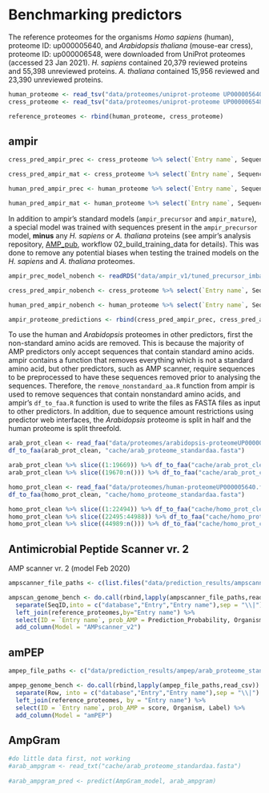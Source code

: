Benchmarking predictors
================

The reference proteomes for the organisms *Homo sapiens* (human),
proteome ID: up000005640, and *Arabidopsis thaliana* (mouse-ear cress),
proteome ID: up000006548, were downloaded from UniProt proteomes
(accessed 23 Jan 2021). *H. sapiens* contained 20,379 reviewed proteins
and 55,398 unreviewed proteins. *A. thaliana* contained 15,956 reviewed
and 23,390 unreviewed proteins.

``` r
human_proteome <- read_tsv("data/proteomes/uniprot-proteome UP000005640.tab") %>% mutate(Label = case_when(str_detect(`Keyword ID`, "KW-0929") ~ "Pos", TRUE ~ "Neg"))
cress_proteome <- read_tsv("data/proteomes/uniprot-proteome UP000006548.tab") %>% mutate(Label = case_when(str_detect(`Keyword ID`, "KW-0929") ~ "Pos", TRUE ~ "Neg"))

reference_proteomes <- rbind(human_proteome, cress_proteome)
```

## ampir

``` r
cress_pred_ampir_prec <- cress_proteome %>% select(`Entry name`, Sequence) %>% as.data.frame() %>% predict_amps(n_cores = 3) %>% add_column(Model = "ampir_precursor")

cress_pred_ampir_mat <- cress_proteome %>% select(`Entry name`, Sequence) %>% as.data.frame() %>% predict_amps(n_cores = 3, model = "mature")%>% add_column(Model = "ampir_mature")

human_pred_ampir_prec <- human_proteome %>% select(`Entry name`, Sequence) %>% as.data.frame() %>% predict_amps(n_cores = 3) %>% add_column(Model = "ampir_precursor")

human_pred_ampir_mat <- human_proteome %>% select(`Entry name`, Sequence) %>% as.data.frame() %>% predict_amps(n_cores = 3, model = "mature") %>% add_column(Organism = "Homo sapiens") %>% add_column(Model = "ampir_mature") %>% mutate(Label = human_proteome$Label)
```

In addition to ampir’s standard models (`ampir_precursor` and
`ampir_mature`), a special model was trained with sequences present in
the `ampir_precursor` model, **minus** any *H. sapiens* or *A. thaliana*
proteins (see ampir’s analysis repository,
[AMP\_pub](https://github.com/Legana/AMP_pub), workflow
02\_build\_training\_data for details). This was done to remove any
potential biases when testing the trained models on the *H. sapiens* and
*A. thaliana* proteomes.

``` r
ampir_prec_model_nobench <- readRDS("data/ampir_v1/tuned_precursor_imbal_nobench.rds")

cress_pred_ampir_nobench <- cress_proteome %>% select(`Entry name`, Sequence) %>% as.data.frame() %>% predict_amps( n_cores=1, model = ampir_prec_model_nobench) %>% add_column(Model = "ampir_precursor_nobench")

human_pred_ampir_nobench <- human_proteome %>% select(`Entry name`, Sequence) %>% as.data.frame() %>% predict_amps( n_cores=1, model = ampir_prec_model_nobench) %>% add_column(Model = "ampir_precursor_nobench")
```

``` r
ampir_proteome_predictions <- rbind(cress_pred_ampir_prec, cress_pred_ampir_mat, cress_pred_ampir_nobench, human_pred_ampir_prec, human_pred_ampir_mat, human_pred_ampir_nobench) %>% left_join(reference_proteomes, by = "Entry name") %>% select(ID = `Entry name`, prob_AMP, Organism, Label, Model)
```

To use the human and *Arabidopsis* proteomes in other predictors, first
the non-standard amino acids are removed. This is because the majority
of AMP predictors only accept sequences that contain standard amino
acids. ampir contains a function that removes everything which is not a
standard amino acid, but other predictors, such as AMP scanner, require
sequences to be preprocessed to have these sequences removed prior to
analysing the sequences. Therefore, the `remove_nonstandard_aa.R`
function from ampir is used to remove sequences that contain nonstandard
amino acids, and ampir’s `df_to_faa.R` function is used to write the
files as FASTA files as input to other predictors. In addition, due to
sequence amount restrictions using predictor web interfaces, the
*Arabidopsis* proteome is split in half and the human proteome is split
threefold.

``` r
arab_prot_clean <- read_faa("data/proteomes/arabidopsis-proteomeUP000006548.fasta") %>% remove_nonstandard_aa() 
df_to_faa(arab_prot_clean, "cache/arab_proteome_standardaa.fasta")

arab_prot_clean %>% slice((1:19669)) %>% df_to_faa("cache/arab_prot_clean1.fasta")
arab_prot_clean %>% slice((19670:n())) %>% df_to_faa("cache/arab_prot_clean2.fasta")

homo_prot_clean <- read_faa("data/proteomes/human-proteomeUP000005640.fasta") %>% remove_nonstandard_aa()
df_to_faa(homo_prot_clean, "cache/homo_proteome_standardaa.fasta")

homo_prot_clean %>% slice((1:22494)) %>% df_to_faa("cache/homo_prot_clean1.fasta")
homo_prot_clean %>% slice((22495:44988)) %>% df_to_faa("cache/homo_prot_clean2.fasta")
homo_prot_clean %>% slice((44989:n())) %>% df_to_faa("cache/homo_prot_clean3.fasta")
```

## Antimicrobial Peptide Scanner vr. 2

AMP scanner vr. 2 (model Feb 2020)

``` r
ampscanner_file_paths <- c(list.files("data/prediction_results/ampscanner_v2", pattern="*.csv",full.names = T))

ampscan_genome_bench <- do.call(rbind,lapply(ampscanner_file_paths,read_csv)) %>% 
  separate(SeqID,into = c("database","Entry","Entry name"),sep = "\\|") %>% 
  left_join(reference_proteomes,by="Entry name") %>% 
  select(ID = `Entry name`, prob_AMP = Prediction_Probability, Organism, Label) %>% 
  add_column(Model = "AMPscanner_v2")
```

## amPEP

``` r
ampep_file_paths <- c("data/prediction_results/ampep/arab_proteome_standardaa_ampep.txt","data/prediction_results/ampep/homo_proteome_standardaa_ampep.txt")

ampep_genome_bench <- do.call(rbind,lapply(ampep_file_paths,read_csv)) %>% 
  separate(Row, into = c("database","Entry","Entry name"),sep = "\\|") %>% 
  left_join(reference_proteomes, by = "Entry name") %>% 
  select(ID = `Entry name`, prob_AMP = score, Organism, Label) %>% 
  add_column(Model = "amPEP")
```

## AmpGram

``` r
#do little data first, not working 
#arab_ampgram <- read_txt("cache/arab_proteome_standardaa.fasta")
  
#arab_ampgram_pred <- predict(AmpGram_model, arab_ampgram)
```
